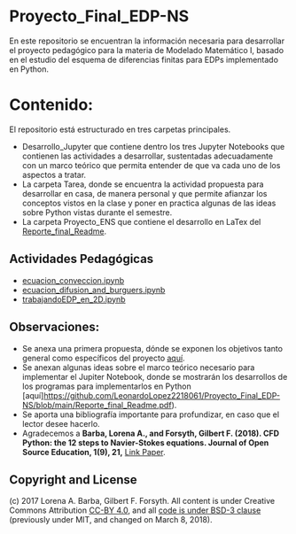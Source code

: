 # Proyecto_Final_EDP-NS
En este repositorio se encuentran la información necesaria para desarrollar el proyecto pedagógico para la materia de Modelado Matemático I, basado en el estudio del esquema de diferencias finitas para EDPs implementado en Python.

# Contenido:

El repositorio está estructurado en tres carpetas principales. 
* Desarrollo_Jupyter que contiene dentro los tres Jupyter Notebooks que contienen las actividades a desarrollar, sustentadas adecuadamente con un marco teórico que permita entender de que va cada uno de los aspectos a tratar.
* La carpeta Tarea, donde se encuentra la actividad propuesta para desarrollar en casa, de manera personal y que permite afianzar los conceptos vistos en la clase y poner en practica algunas de las ideas sobre Python vistas durante el semestre.
* La carpeta Proyecto_ENS que contiene el desarrollo en LaTex del [Reporte_final_Readme](https://github.com/LeonardoLopez2218061/Proyecto_Final_EDP-NS/blob/main/Proyecto_ENS/Reporte_final_Readme.pdf).

## Actividades Pedagógicas
* [ecuacion_conveccion.ipynb](https://github.com/LeonardoLopez2218061/Proyecto_Final_EDP-NS/blob/main/Desarrollo_Jupyter/ecuacion_conveccion.ipynb)
* [ecuacion_difusion_and_burguers.ipynb](https://github.com/LeonardoLopez2218061/Proyecto_Final_EDP-NS/blob/main/Desarrollo_Jupyter/ecuacion_difusion_and_burguers.ipynb)
* [trabajandoEDP_en_2D.ipynb](https://github.com/LeonardoLopez2218061/Proyecto_Final_EDP-NS/blob/main/Desarrollo_Jupyter/trabajandoEDP_en_2D.ipynb)


## Observaciones:

* Se anexa una primera propuesta, dónde se exponen los objetivos tanto general como específicos del proyecto [aquí](https://github.com/LeonardoLopez2218061/Proyecto_Final_EDP-NS/blob/main/Proyecto_ENS/EcuacionNS.pdf).
* Se anexan algunas ideas sobre el marco teórico necesario para implementar el Jupiter Notebook, donde se mostrarán los desarrollos de los programas para implementarlos en Python [aquí]https://github.com/LeonardoLopez2218061/Proyecto_Final_EDP-NS/blob/main/Reporte_final_Readme.pdf).
* Se aporta una bibliografía importante para profundizar, en caso que el lector desee hacerlo.
* Agradecemos a **Barba, Lorena A., and Forsyth, Gilbert F. (2018). CFD Python: the 12 steps to Navier-Stokes equations. Journal of Open Source Education, 1(9), 21,** [Link Paper](https://doi.org/10.21105/jose.00021).

## Copyright and License

(c) 2017 Lorena A. Barba, Gilbert F. Forsyth. All content is under Creative Commons Attribution [CC-BY 4.0](https://creativecommons.org/licenses/by/4.0/legalcode.txt), and all [code is under BSD-3 clause](https://github.com/engineersCode/EngComp/blob/master/LICENSE) (previously under MIT, and changed on March 8, 2018).

